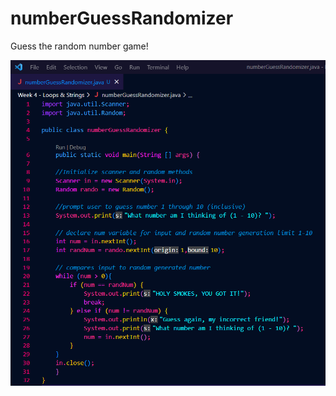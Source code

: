 # numberGuessRandomizer
 Guess the random number game!
 
![Course Banner](https://github.com/angelatackett/numberGuessRandomizer/blob/main/numberGuessRandomizer.png?raw=true)
